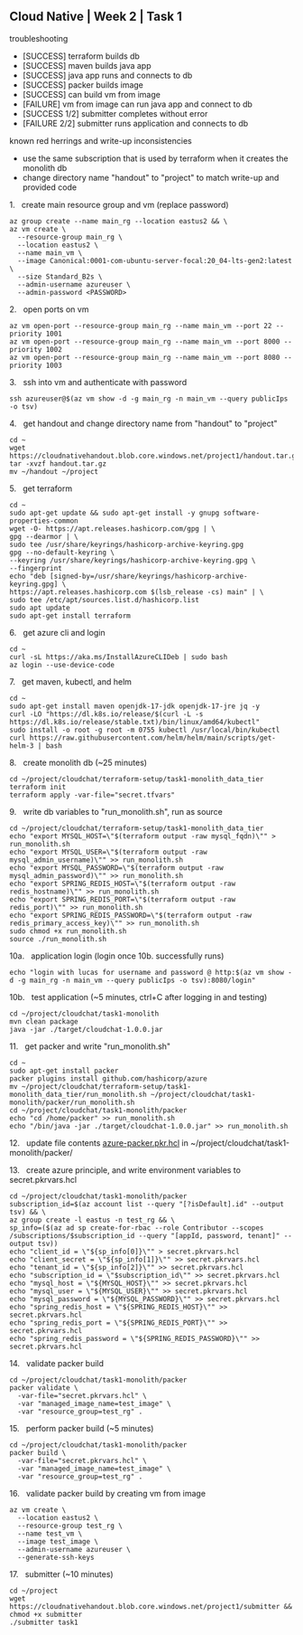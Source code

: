 ## Cloud Native | Week 2 | Task 1

troubleshooting
- [SUCCESS] terraform builds db
- [SUCCESS] maven builds java app
- [SUCCESS] java app runs and connects to db
- [SUCCESS] packer builds image
- [SUCCESS] can build vm from image
- [FAILURE] vm from image can run java app and connect to db
- [SUCCESS 1/2] submitter completes without error
- [FAILURE 2/2] submitter runs application and connects to db

known red herrings and write-up inconsistencies
- use the same subscription that is used by terraform when it creates the monolith db
- change directory name "handout" to "project" to match write-up and provided code

1.   create main resource group and vm (replace password)
```
az group create --name main_rg --location eastus2 && \
az vm create \
  --resource-group main_rg \
  --location eastus2 \
  --name main_vm \
  --image Canonical:0001-com-ubuntu-server-focal:20_04-lts-gen2:latest \
  --size Standard_B2s \
  --admin-username azureuser \
  --admin-password <PASSWORD>
```

2.   open ports on vm
```
az vm open-port --resource-group main_rg --name main_vm --port 22 --priority 1001
az vm open-port --resource-group main_rg --name main_vm --port 8000 --priority 1002
az vm open-port --resource-group main_rg --name main_vm --port 8080 --priority 1003
```

3.   ssh into vm and authenticate with password
```
ssh azureuser@$(az vm show -d -g main_rg -n main_vm --query publicIps -o tsv)
```

4.   get handout and change directory name from "handout" to "project"
```
cd ~
wget https://cloudnativehandout.blob.core.windows.net/project1/handout.tar.gz
tar -xvzf handout.tar.gz
mv ~/handout ~/project
```

5.   get terraform
```
cd ~
sudo apt-get update && sudo apt-get install -y gnupg software-properties-common
wget -O- https://apt.releases.hashicorp.com/gpg | \
gpg --dearmor | \
sudo tee /usr/share/keyrings/hashicorp-archive-keyring.gpg
gpg --no-default-keyring \
--keyring /usr/share/keyrings/hashicorp-archive-keyring.gpg \
--fingerprint
echo "deb [signed-by=/usr/share/keyrings/hashicorp-archive-keyring.gpg] \
https://apt.releases.hashicorp.com $(lsb_release -cs) main" | \
sudo tee /etc/apt/sources.list.d/hashicorp.list
sudo apt update
sudo apt-get install terraform
```

6.   get azure cli and login
```
cd ~
curl -sL https://aka.ms/InstallAzureCLIDeb | sudo bash
az login --use-device-code
```

7.   get maven, kubectl, and helm
```
cd ~
sudo apt-get install maven openjdk-17-jdk openjdk-17-jre jq -y
curl -LO "https://dl.k8s.io/release/$(curl -L -s https://dl.k8s.io/release/stable.txt)/bin/linux/amd64/kubectl"
sudo install -o root -g root -m 0755 kubectl /usr/local/bin/kubectl
curl https://raw.githubusercontent.com/helm/helm/main/scripts/get-helm-3 | bash
```

8.   create monolith db (~25 minutes)
```
cd ~/project/cloudchat/terraform-setup/task1-monolith_data_tier
terraform init
terraform apply -var-file="secret.tfvars"
```

9.   write db variables to "run_monolith.sh", run as source
```
cd ~/project/cloudchat/terraform-setup/task1-monolith_data_tier
echo "export MYSQL_HOST=\"$(terraform output -raw mysql_fqdn)\"" > run_monolith.sh
echo "export MYSQL_USER=\"$(terraform output -raw mysql_admin_username)\"" >> run_monolith.sh
echo "export MYSQL_PASSWORD=\"$(terraform output -raw mysql_admin_password)\"" >> run_monolith.sh
echo "export SPRING_REDIS_HOST=\"$(terraform output -raw redis_hostname)\"" >> run_monolith.sh
echo "export SPRING_REDIS_PORT=\"$(terraform output -raw redis_port)\"" >> run_monolith.sh
echo "export SPRING_REDIS_PASSWORD=\"$(terraform output -raw redis_primary_access_key)\"" >> run_monolith.sh
sudo chmod +x run_monolith.sh
source ./run_monolith.sh
```

10a.   application login (login once 10b. successfully runs)
```
echo "login with lucas for username and password @ http:$(az vm show -d -g main_rg -n main_vm --query publicIps -o tsv):8080/login"
```

10b.   test application (~5 minutes, ctrl+C after logging in and testing)
```
cd ~/project/cloudchat/task1-monolith
mvn clean package
java -jar ./target/cloudchat-1.0.0.jar
```

11.   get packer and write "run_monolith.sh"
```
cd ~
sudo apt-get install packer
packer plugins install github.com/hashicorp/azure
mv ~/project/cloudchat/terraform-setup/task1-monolith_data_tier/run_monolith.sh ~/project/cloudchat/task1-monolith/packer/run_monolith.sh
cd ~/project/cloudchat/task1-monolith/packer
echo "cd /home/packer" >> run_monolith.sh
echo "/bin/java -jar ./target/cloudchat-1.0.0.jar" >> run_monolith.sh
```

12.   update file contents [azure-packer.pkr.hcl](https://github.com/AFC-AI2C-Cohort-04/coleman-code/blob/main/cloud_native/week_2/task_1_packer_files/azure-packer.pkr.hcl) in ~/project/cloudchat/task1-monolith/packer/

13.   create azure principle, and write environment variables to secret.pkrvars.hcl
```
cd ~/project/cloudchat/task1-monolith/packer
subscription_id=$(az account list --query "[?isDefault].id" --output tsv) && \
az group create -l eastus -n test_rg && \
sp_info=($(az ad sp create-for-rbac --role Contributor --scopes /subscriptions/$subscription_id --query "[appId, password, tenant]" --output tsv))
echo "client_id = \"${sp_info[0]}\"" > secret.pkrvars.hcl
echo "client_secret = \"${sp_info[1]}\"" >> secret.pkrvars.hcl
echo "tenant_id = \"${sp_info[2]}\"" >> secret.pkrvars.hcl
echo "subscription_id = \"$subscription_id\"" >> secret.pkrvars.hcl
echo "mysql_host = \"${MYSQL_HOST}\"" >> secret.pkrvars.hcl
echo "mysql_user = \"${MYSQL_USER}\"" >> secret.pkrvars.hcl
echo "mysql_password = \"${MYSQL_PASSWORD}\"" >> secret.pkrvars.hcl
echo "spring_redis_host = \"${SPRING_REDIS_HOST}\"" >> secret.pkrvars.hcl
echo "spring_redis_port = \"${SPRING_REDIS_PORT}\"" >> secret.pkrvars.hcl
echo "spring_redis_password = \"${SPRING_REDIS_PASSWORD}\"" >> secret.pkrvars.hcl
```

14.   validate packer build
```
cd ~/project/cloudchat/task1-monolith/packer
packer validate \
  -var-file="secret.pkrvars.hcl" \
  -var "managed_image_name=test_image" \
  -var "resource_group=test_rg" .
```

15.   perform packer build (~5 minutes)
```
cd ~/project/cloudchat/task1-monolith/packer
packer build \
  -var-file="secret.pkrvars.hcl" \
  -var "managed_image_name=test_image" \
  -var "resource_group=test_rg" .
```

16.   validate packer build by creating vm from image
```
az vm create \
  --location eastus2 \
  --resource-group test_rg \
  --name test_vm \
  --image test_image \
  --admin-username azureuser \
  --generate-ssh-keys
```

17.   submitter (~10 minutes)
```
cd ~/project
wget https://cloudnativehandout.blob.core.windows.net/project1/submitter && chmod +x submitter
./submitter task1
```
